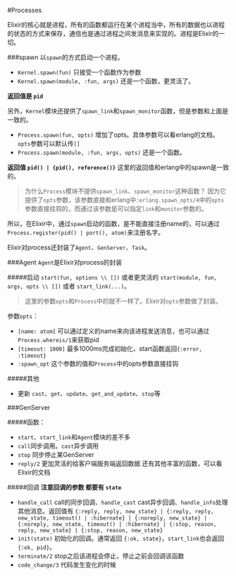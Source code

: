 #Processes

Elixir的核心就是进程，所有的函数都运行在某个进程当中，所有的数据也以进程的状态的方式来保存，通信也是通过进程之间发消息来实现的。进程是Elixir的一切。


###spawn
以`spawn`的方式启动一个进程。

- `Kernel.spawn(fun)` 只接受一个函数作为参数
- `Kernel.spawn(module, :fun, args)` 还是一个函数，更灵活了。

**返回值是 `pid`**

另外，`Kernel`模块还提供了`spawn_link`和`spawn_monitor`函数，但是参数和上面是一致的。

- `Process.spawn(fun, opts)` 增加了opts。具体参数可以看erlang的文档。`opts`参数可以默认传`[]`
- `Process.spawn(module, :fun, args, opts)` 还是一个函数。

**返回值 `pid() | {pid(), reference()}`** 这里的返回值和erlang中的spawn是一致的。

> 为什么`Process`模块不提供`spawn_link`、`spawn_monitor`这种函数？ 因为它提供了`opts`参数，该参数直接和erlang中`:erlang.spawn_opts/4`中的`opts`参数直接挂钩的，而通过该参数是可以指定`link`和`monitor`参数的。

所以，在Elixir中，通过`spawn`启动的函数，是不能直接注册name的，可以通过`Process.register(pid() | port(), atom)`来注册名字。

Elixir对process还封装了`Agent`、`GenServer`、`Task`。

###Agent
`Agent`是Elixir对process的封装

#####启动
`start(fun, options \\ [])` 或者更灵活的 `start(module, fun, args, opts \\ [])` 或者 `start_link(...)`。

> 这里的参数`opts`和`Process`中的就不一样了。Elixir对`opts`参数做了封装。

参数`opts`：
- `[name: atom]` 可以通过定义的name来向该进程发送消息，也可以通过`Process.whereis/1`来获取pid
- `[timeout: 1000]` 最多1000ms完成初始化，start函数返回`{:error, :timeout}`
- `:spawn_opt` 这个参数的值和`Process`中的opts参数直接挂钩

#####其他
- 更新 `cast`、`get`、`update`、`get_and_update`、`stop`等

###GenServer

#####函数：
- `start`、`start_link`和`Agent`模块的差不多
- `call`同步调用。`cast`异步调用
- `stop` 同步停止某GenServer
- `reply/2` 更加灵活的给客户端服务端返回数据
还有其他丰富的函数，可以看Elixir的文档

#####回调
**注意回调的参数 都要有 `state`**
- `handle_call` call的同步回调、`handle_cast` cast异步回调、`handle_info`处理其他消息。返回值有 `{:reply, reply, new_state} | {:reply, reply, new_state, timeout() | :hibernate} | {:noreply, new_state} | {:noreply, new_state, timeout() | :hibernate} | {:stop, reason, reply, new_state} | {:stop, reason, new_state}`
- `init(state)` 初始化的回调。通常返回 `{:ok, state}`，`start_link`也会返回`{:ok, pid}`。
- `terminate/2` stop之后该进程会停止，停止之前会回调该函数
- `code_change/3` 代码发生变化的时候


